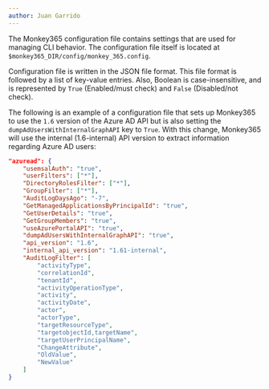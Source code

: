 ```yaml
---
author: Juan Garrido
---
```


The Monkey365 configuration file contains settings that are used for managing CLI behavior. The configuration file itself is located at ```$monkey365_DIR/config/monkey_365.config```.

Configuration file is written in the JSON file format. This file format is followed by a list of key-value entries. Also, Boolean is case-insensitive, and is represented by ```True``` (Enabled/must check) and ```False``` (Disabled/not check).

The following is an example of a configuration file that sets up Monkey365 to use the ```1.6``` version of the Azure AD API but is also setting the ```dumpAdUsersWithInternalGraphAPI``` key to ```True```. With this change, Monkey365 will use the internal (1.6-internal) API version to extract information regarding Azure AD users:

```json
"azuread": {
    "usemsalAuth": "true",
    "userFilters": ["*"],
    "DirectoryRolesFilter": ["*"],
    "GroupFilter": ["*"],
    "AuditLogDaysAgo": "-7",
    "GetManagedApplicationsByPrincipalId": "true",
    "GetUserDetails": "true",
    "GetGroupMembers": "true",
    "useAzurePortalAPI": "true",
    "dumpAdUsersWithInternalGraphAPI": "true",
    "api_version": "1.6",
    "internal_api_version": "1.61-internal",
    "AuditLogFilter": [
        "activityType",
        "correlationId",
        "tenantId",
        "activityOperationType",
        "activity",
        "activityDate",
        "actor",
        "actorType",
        "targetResourceType",
        "targetobjectId,targetName",
        "targetUserPrincipalName",
        "ChangeAttribute",
        "OldValue",
        "NewValue"
    ]
}
```
